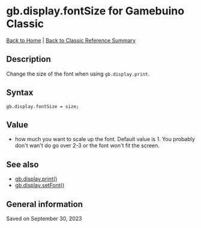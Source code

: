 
# gb.display.fontSize for Gamebuino Classic

[Back to Home](./../../../README.MD) | [Back to Classic Reference Summary](./README.MD)

## Description

Change the size of the font when using `gb.display.print`.

## Syntax

```
gb.display.fontSize = size;
```

## Value

- how much you want to scale up the font. Default value is 1. You probably don't wan't do go over 2-3 or the font won't fit the screen.

## See also

- [gb.display.print()](./gb-display-print.md)
- [gb.display.setFont()](./gb-display-setFont.md)

## General information

Saved on September 30, 2023
